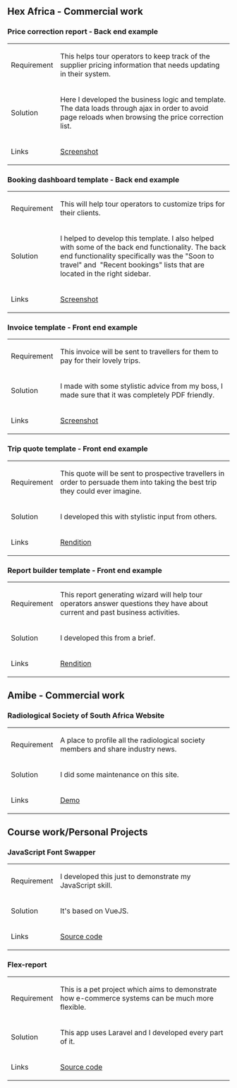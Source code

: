 <h2>Hex Africa - Commercial work</h2>
<h3>Price correction report - Back end example</h3>
<table>
  <tbody>
    <tr>
      <td>
        <p>Requirement</p>
      </td>
      <td>
        <p>This helps tour operators to keep track of the supplier pricing information that needs updating in their system.</p>
      </td>
    </tr>
    <tr>
      <td>
        <p>Solution</p>
      </td>
      <td>
        <p>Here I developed the business logic and template. The data loads through ajax in order to avoid page reloads when browsing the price correction list.</p>
      </td>
    </tr>
    <tr>
      <td>
        <p>Links</p>
      </td>
      <td>
        <p><a href="price-correction-report/1.png">Screenshot</a></p>
      </td>
    </tr>
  </tbody>
</table>
<h3>Booking dashboard template - Back end example</h3>
<table>
  <tbody>
    <tr>
      <td>
        <p>Requirement</p>
      </td>
      <td>
        <p>This will help tour operators to customize trips for their clients.</p>
      </td>
    </tr>
    <tr>
      <td>
        <p>Solution</p>
      </td>
      <td>
        <p>I helped to develop this template. I also helped with some of the back end functionality. The back end functionality specifically was the "Soon to travel" and&nbsp; "Recent bookings" lists that are located in the right sidebar.</p>
      </td>
    </tr>
    <tr>
      <td>
        <p>Links</p>
      </td>
      <td>
        <p><a href="booking-dashboard-template/2.png">Screenshot</a></p>
      </td>
    </tr>
  </tbody>
</table>
<h3>Invoice template - Front end example</h3>
<table>
  <tbody>
    <tr>
      <td>
        <p>Requirement</p>
      </td>
      <td>
        <p>This invoice will be sent to travellers for them to pay for their lovely trips.</p>
      </td>
    </tr>
    <tr>
      <td>
        <p>Solution</p>
      </td>
      <td>
        <p>I made with some stylistic advice from my boss, I made sure that it was completely PDF friendly.</p>
      </td>
    </tr>
    <tr>
      <td>
        <p>Links</p>
      </td>
      <td>
        <p><a href="invoice-template/1.png">Screenshot</a></p>
      </td>
    </tr>
  </tbody>
</table>
<h3>Trip quote template - Front end example</h3>
<table>
  <tbody>
    <tr>
      <td>
        <p>Requirement</p>
      </td>
      <td>
        <p>This quote will be sent to prospective travellers in order to persuade them into taking the best trip they could ever imagine.</p>
      </td>
    </tr>
    <tr>
      <td>
        <p>Solution</p>
      </td>
      <td>
        <p>I developed this with stylistic input from others.</p>
      </td>
    </tr>
    <tr>
      <td>
        <p>Links</p>
      </td>
      <td>
        <p><a href="quote-template/">Rendition</a></p>
      </td>
    </tr>
  </tbody>
</table>
<h3>Report builder template - Front end example</h3>
<table>
  <tbody>
    <tr>
      <td>
        <p>Requirement</p>
      </td>
      <td>
        <p>This report generating wizard will help tour operators answer questions they have about current and past business activities.</p>
      </td>
    </tr>
    <tr>
      <td>
        <p>Solution</p>
      </td>
      <td>
        <p>I developed this from a brief.</p>
      </td>
    </tr>
    <tr>
      <td>
        <p>Links</p>
      </td>
      <td>
        <p><a href="report-builder/">Rendition</a></p>
      </td>
    </tr>
  </tbody>
</table>
<h2>Amibe - Commercial work</h2>
<h3>Radiological Society of South Africa Website</h3>
<table>
  <tbody>
    <tr>
      <td>
        <p>Requirement</p>
      </td>
      <td>
        <p>A place to profile all the radiological society members and share industry news.</p>
      </td>
    </tr>
    <tr>
      <td>
        <p>Solution</p>
      </td>
      <td>
        <p>I did some maintenance on this site.</p>
      </td>
    </tr>
    <tr>
      <td>
        <p>Links</p>
      </td>
      <td>
        <p><a href="https://rssa.co.za/">Demo</a></p>
      </td>
    </tr>
  </tbody>
</table>
<h2>Course work/Personal Projects</h2>
<h3>JavaScript Font Swapper</h3>
<table>
  <tbody>
    <tr>
      <td>
        <p>Requirement</p>
      </td>
      <td>
        <p>I developed this just to demonstrate my JavaScript skill.</p>
      </td>
    </tr>
    <tr>
      <td>
        <p>Solution</p>
      </td>
      <td>
        <p>It's based on VueJS.</p>
      </td>
    </tr>
    <tr>
      <td>
        <p>Links</p>
      </td>
      <td>
        <p><a href="https://github.com/ivan006/font-picker-pigeon">Source code</a></p>
      </td>
    </tr>
  </tbody>
</table>
<h3>Flex-report</h3>
<table>
  <tbody>
    <tr>
      <td>
        <p>Requirement</p>
      </td>
      <td>
        <p>This is a pet project which aims to demonstrate how e-commerce systems can be much more flexible.</p>
      </td>
    </tr>
    <tr>
      <td>
        <p>Solution</p>
      </td>
      <td>
        <p>This app uses Laravel and I developed every part of it.</p>
      </td>
    </tr>
    <tr>
      <td>
        <p>Links</p>
      </td>
      <td>
        <p><a href="https://github.com/ivan006/Flexi-merce-SQL-DB-Production">Source code</a></p>
      </td>
    </tr>
  </tbody>
</table>
<p><br /><br /></p>

